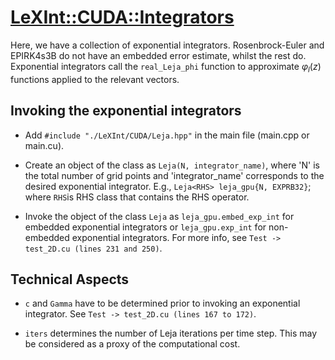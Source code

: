#  [LeXInt::CUDA::Integrators](#)

Here, we have a collection of exponential integrators. Rosenbrock-Euler and EPIRK4s3B do not have an embedded error estimate, whilst the rest do. Exponential integrators call the ``real_Leja_phi`` function to approximate $\varphi_l(z)$ functions applied to the relevant vectors.

## Invoking the exponential integrators

- Add ``#include "./LeXInt/CUDA/Leja.hpp"`` in the main file (main.cpp or main.cu).
    
- Create an object of the class as ``Leja(N, integrator_name)``, where 'N' is the total number of grid points and 'integrator_name' corresponds to the desired exponential integrator. E.g., ``Leja<RHS> leja_gpu{N, EXPRB32}``; where ``RHS``is RHS class that contains the RHS operator.

- Invoke the object of the class ``Leja`` as ``leja_gpu.embed_exp_int`` for embedded exponential integrators or ``leja_gpu.exp_int`` for non-embedded exponential integrators. For more info, see `Test -> test_2D.cu (lines 231 and 250)`.

## Technical Aspects

* `c` and `Gamma` have to be determined prior to invoking an exponential integrator. See `Test -> test_2D.cu (lines 167 to 172)`.
  
* `iters` determines the number of Leja iterations per time step. This may be considered as a proxy of the computational cost.
